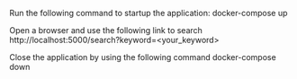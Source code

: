 Run the following command to startup the application:
  docker-compose up

Open a browser and use the following link to search
  http://localhost:5000/search?keyword=<your_keyword>

Close the application by using the following command
  docker-compose down
